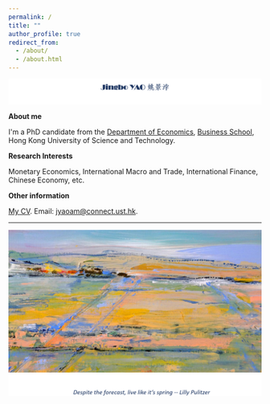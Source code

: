 ```yaml
---
permalink: /
title: ""
author_profile: true
redirect_from: 
  - /about/
  - /about.html
---
```


<p>    
<img  align="center" src="/images/jingbochinese.png" />
</p>





**About me**

I'm a PhD candidate from the [Department of Economics](https://econ.hkust.edu.hk/homepage), [Business School](https://bm.hkust.edu.hk/), Hong Kong University of Science and Technology. 

**Research Interests**

Monetary Economics, International Macro and Trade, International Finance, Chinese Economy, etc.

**Other information**

[My CV](https://www.dropbox.com/scl/fi/4fkebc98c7168xb4g5mpn/CV_Jingbo.pdf?rlkey=cbj5ylgbpilot96zgivdpfx28&st=g7yoc7s8&dl=0). 
Email: jyaoam@connect.ust.hk.


---


<p>    
<img  align="left" src="/images/background.jpg" />
</p>

<p>    
<img  align="left" src="/images/blank.png" />
</p>

<p>    
<img  align="left" src="/images/saying.png" />
</p>
















